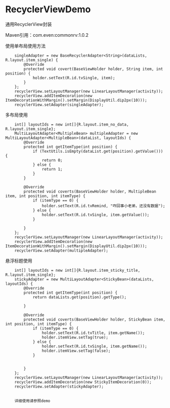 # RecyclerViewDemo
通用RecyclerView封装

Maven引用：com.even:commonrv:1.0.2

使用单布局使用方法


        singleAdapter = new BaseRecyclerAdapter<String>(dataLists, R.layout.item_single) {
            @Override
            protected void covert(BaseViewHolder holder, String item, int position) {
                holder.setText(R.id.tvSingle, item);
            }
        };
        recyclerView.setLayoutManager(new LinearLayoutManager(activity));
        recyclerView.addItemDecoration(new ItemDecorationWithMargin().setMargin(DisplayUtil.dip2px(10)));
        recyclerView.setAdapter(singleAdapter);



  多布局使用
  
        int[] layoutIds = new int[]{R.layout.item_no_data, R.layout.item_single};
        MultiLayoutAdapter<MultipleBean> multipleAdapter = new MultiLayoutAdapter<MultipleBean>(dataList, layoutIds) {
            @Override
            protected int getItemType(int position) {
                if (TextUtils.isEmpty(dataList.get(position).getValue())) {
                    return 0;
                } else {
                    return 1;
                }
            }

            @Override
            protected void coverts(BaseViewHolder holder, MultipleBean item, int position, int itemType) {
                if (itemType == 0) {
                    holder.setText(R.id.tvRemind, "咋回事小老弟，还没有数据");
                } else {
                    holder.setText(R.id.tvSingle, item.getValue());
                }

            }
        };
        recyclerView.setLayoutManager(new LinearLayoutManager(activity));
        recyclerView.addItemDecoration(new ItemDecorationWithMargin().setMargin(DisplayUtil.dip2px(10)));
        recyclerView.setAdapter(multipleAdapter);
        
        
 悬浮标题使用
 
        int[] layoutIds = new int[]{R.layout.item_sticky_title, R.layout.item_single};
        stickyAdapter = new MultiLayoutAdapter<StickyBean>(dataLists, layoutIds) {
            @Override
            protected int getItemType(int position) {
                return dataLists.get(position).getType();

            }

            @Override
            protected void coverts(BaseViewHolder holder, StickyBean item, int position, int itemType) {
                if (itemType == 0) {
                    holder.setText(R.id.tvTitle, item.getName());
                    holder.itemView.setTag(true);
                } else {
                    holder.setText(R.id.tvSingle, item.getName());
                    holder.itemView.setTag(false);
                }


            }
        };
        recyclerView.setLayoutManager(new LinearLayoutManager(activity));
        recyclerView.addItemDecoration(new StickyItemDecoration(0));
        recyclerView.setAdapter(stickyAdapter);
     
        
        详细使用请参照demo
        
        
 
